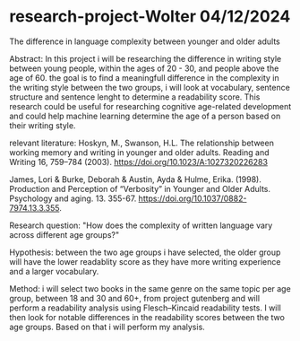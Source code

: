 # research-project-Wolter 04/12/2024
The difference in language complexity between younger and older adults

Abstract: In this project i will be researching the difference in writing style between young people, within the ages of 20 - 30, and people above the age of 60. the goal is to find a meaningfull difference in the complexity in the writing style between the two groups, i will look at vocabulary, sentence structure and sentence lenght to determine a readability score. This research could be useful for researching cognitive age-related development and could help machine learning determine the age of a person based on their writing style.

relevant literature: 
Hoskyn, M., Swanson, H.L. The relationship between working memory and writing in younger and older adults. Reading and Writing 16, 759–784 (2003). https://doi.org/10.1023/A:1027320226283

James, Lori & Burke, Deborah & Austin, Ayda & Hulme, Erika. (1998). Production and Perception of “Verbosity” in Younger and Older Adults. Psychology and aging. 13. 355-67. https://doi.org/10.1037/0882-7974.13.3.355. 

Research question: "How does the complexity of written language vary across different age groups?"

Hypothesis: between the two age groups i have selected, the older group will have the lower readablity score as they have more writing experience and a larger vocabulary.

Method: i will select two books in the same genre on the same topic per age group, between 18 and 30 and 60+, from project gutenberg and will perform a readability analysis using Flesch–Kincaid readability tests. I will then look for notable differences in the readability scores between the two age groups. Based on that i will perform my analysis.
